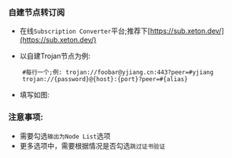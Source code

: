 ### 自建节点转订阅
* 在线`Subscription Converter`平台;推荐下[https://sub.xeton.dev/](https://sub.xeton.dev/)

* 以自建Trojan节点为例:
```
	#每行一个;例: trojan://foobar@yjiang.cn:443?peer=#yjiang
	trojan://{password}@{host}:{port}?peer=#{alias}
```

* 填写如图:
[](./example.png)

### 注意事项:
* 需要勾选`输出为Node List`选项
* 更多选项中，需要根据情况是否勾选`跳过证书验证`
